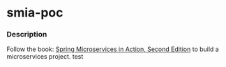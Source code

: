 # smia-poc

### Description
Follow the book: [Spring Microservices in Action, Second Edition](https://www.manning.com/books/spring-microservices-in-action-second-edition) 
to build a microservices project.
test